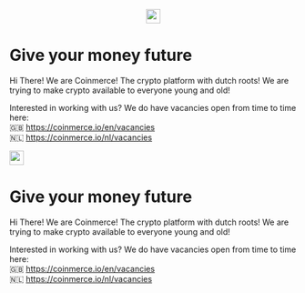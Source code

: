 <p align="center"><p align="center">
  <img src="https://coinmerce.io/assets/images/coinmerce-logo.png" 
height="25"/>
</p>

# Give your money future
Hi There!
We are Coinmerce! The crypto platform with dutch roots! We are trying to make crypto available to everyone young and old!

Interested in working with us? We do have vacancies open from time to time here:  
🇬🇧 https://coinmerce.io/en/vacancies  
🇳🇱 https://coinmerce.io/nl/vacancies

  <img src="https://coinmerce.io/assets/images/coinmerce-logo.png" 
height="25"/>
</p>

# Give your money future
Hi There!
We are Coinmerce! The crypto platform with dutch roots! We are trying to make crypto available to everyone young and old!

Interested in working with us? We do have vacancies open from time to time here:  
🇬🇧 https://coinmerce.io/en/vacancies  
🇳🇱 https://coinmerce.io/nl/vacancies

